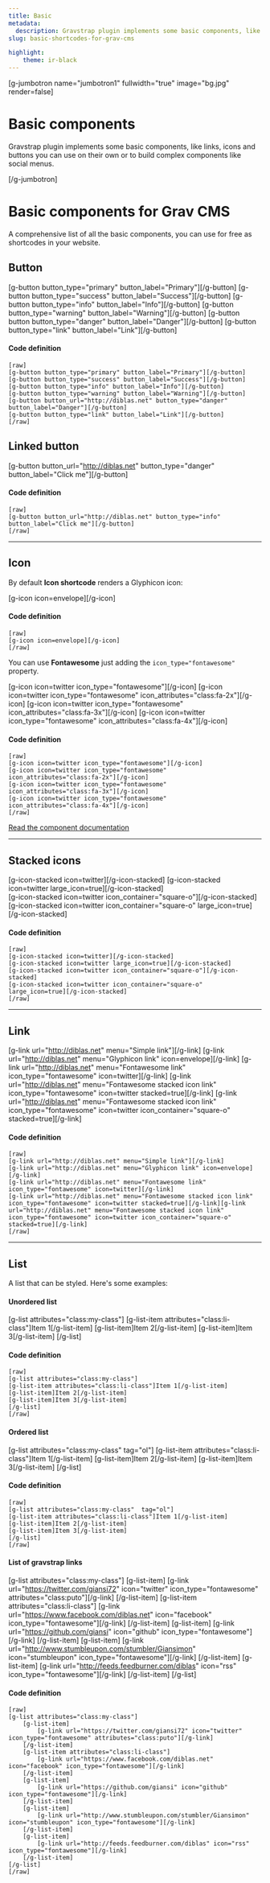 ```yaml
---
title: Basic
metadata:
  description: Gravstrap plugin implements some basic components, like links, icons and buttons you can use on their own or to build complex components like social menus.
slug: basic-shortcodes-for-grav-cms

highlight:
    theme: ir-black
---
```



[g-jumbotron name="jumbotron1" fullwidth="true" image="bg.jpg" render=false]
# Basic components

Gravstrap plugin implements some basic components, like links, icons and buttons you can use on their own or to build complex components like social menus.

[/g-jumbotron]

# Basic components for Grav CMS
A comprehensive list of all the basic components, you can use for free as shortcodes in your website.


## Button

[g-button button_type="primary" button_label="Primary"][/g-button]
[g-button button_type="success" button_label="Success"][/g-button]
[g-button button_type="info" button_label="Info"][/g-button]
[g-button button_type="warning" button_label="Warning"][/g-button]
[g-button button button_type="danger" button_label="Danger"][/g-button]
[g-button button_type="link" button_label="Link"][/g-button]

#### Code definition

    [raw]
    [g-button button_type="primary" button_label="Primary"][/g-button]
    [g-button button_type="success" button_label="Success"][/g-button]
    [g-button button_type="info" button_label="Info"][/g-button]
    [g-button button_type="warning" button_label="Warning"][/g-button]
    [g-button button_url="http://diblas.net" button_type="danger" button_label="Danger"][/g-button]
    [g-button button_type="link" button_label="Link"][/g-button]
    [/raw]

## Linked button

[g-button button_url="http://diblas.net" button_type="danger" button_label="Click me"][/g-button]

#### Code definition

    [raw]
    [g-button button_url="http://diblas.net" button_type="info" button_label="Click me"][/g-button]
    [/raw]
___

## Icon

By default **Icon shortcode** renders a Glyphicon icon:

[g-icon icon=envelope][/g-icon]

#### Code definition

    [raw]
    [g-icon icon=envelope][/g-icon]
    [/raw]

You can use **Fontawesome** just adding the `icon_type="fontawesome"` property.

[g-icon icon=twitter icon_type="fontawesome"][/g-icon]
[g-icon icon=twitter icon_type="fontawesome" icon_attributes="class:fa-2x"][/g-icon]
[g-icon icon=twitter icon_type="fontawesome" icon_attributes="class:fa-3x"][/g-icon]
[g-icon icon=twitter icon_type="fontawesome" icon_attributes="class:fa-4x"][/g-icon]

#### Code definition

    [raw]
    [g-icon icon=twitter icon_type="fontawesome"][/g-icon]
    [g-icon icon=twitter icon_type="fontawesome" icon_attributes="class:fa-2x"][/g-icon]
    [g-icon icon=twitter icon_type="fontawesome" icon_attributes="class:fa-3x"][/g-icon]
    [g-icon icon=twitter icon_type="fontawesome" icon_attributes="class:fa-4x"][/g-icon]
    [/raw]


[Read the component documentation](http://diblas.net/plugins/use-bootstrap-components-as-shortcodes-in-grav-cms/gravstrap-icon-shortcode)

___


## Stacked icons

[g-icon-stacked icon=twitter][/g-icon-stacked]
[g-icon-stacked icon=twitter large_icon=true][/g-icon-stacked]
<br />
[g-icon-stacked icon=twitter icon_container="square-o"][/g-icon-stacked]
[g-icon-stacked icon=twitter icon_container="square-o" large_icon=true][/g-icon-stacked]

#### Code definition

    [raw]
    [g-icon-stacked icon=twitter][/g-icon-stacked]
    [g-icon-stacked icon=twitter large_icon=true][/g-icon-stacked]
    [g-icon-stacked icon=twitter icon_container="square-o"][/g-icon-stacked]
    [g-icon-stacked icon=twitter icon_container="square-o" large_icon=true][/g-icon-stacked]
    [/raw]

___

## Link

[g-link url="http://diblas.net" menu="Simple link"][/g-link]
[g-link url="http://diblas.net" menu="Glyphicon link" icon=envelope][/g-link]
[g-link url="http://diblas.net" menu="Fontawesome link" icon_type="fontawesome" icon=twitter][/g-link]
[g-link url="http://diblas.net" menu="Fontawesome stacked icon link" icon_type="fontawesome" icon=twitter stacked=true][/g-link]
[g-link url="http://diblas.net" menu="Fontawesome stacked icon link" icon_type="fontawesome" icon=twitter icon_container="square-o" stacked=true][/g-link]

#### Code definition

    [raw]
    [g-link url="http://diblas.net" menu="Simple link"][/g-link]
    [g-link url="http://diblas.net" menu="Glyphicon link" icon=envelope][/g-link]
    [g-link url="http://diblas.net" menu="Fontawesome link" icon_type="fontawesome" icon=twitter][/g-link]
    [g-link url="http://diblas.net" menu="Fontawesome stacked icon link" icon_type="fontawesome" icon=twitter stacked=true][/g-link][g-link url="http://diblas.net" menu="Fontawesome stacked icon link" icon_type="fontawesome" icon=twitter icon_container="square-o" stacked=true][/g-link]
    [/raw]

___

## List

A list that can be styled. Here's some examples:

#### Unordered list

[g-list attributes="class:my-class"]
[g-list-item attributes="class:li-class"]Item 1[/g-list-item]
[g-list-item]Item 2[/g-list-item]
[g-list-item]Item 3[/g-list-item]
[/g-list]

#### Code definition

    [raw]
    [g-list attributes="class:my-class"]
    [g-list-item attributes="class:li-class"]Item 1[/g-list-item]
    [g-list-item]Item 2[/g-list-item]
    [g-list-item]Item 3[/g-list-item]
    [/g-list]
    [/raw]


#### Ordered list

[g-list attributes="class:my-class"  tag="ol"]
[g-list-item attributes="class:li-class"]Item 1[/g-list-item]
[g-list-item]Item 2[/g-list-item]
[g-list-item]Item 3[/g-list-item]
[/g-list]

#### Code definition

    [raw]
    [g-list attributes="class:my-class"  tag="ol"]
    [g-list-item attributes="class:li-class"]Item 1[/g-list-item]
    [g-list-item]Item 2[/g-list-item]
    [g-list-item]Item 3[/g-list-item]
    [/g-list]
    [/raw]

#### List of gravstrap links

[g-list attributes="class:my-class"]
    [g-list-item]
        [g-link url="https://twitter.com/giansi72" icon="twitter" icon_type="fontawesome" attributes="class:puto"][/g-link]
    [/g-list-item]
    [g-list-item attributes="class:li-class"]
        [g-link url="https://www.facebook.com/diblas.net" icon="facebook" icon_type="fontawesome"][/g-link]
    [/g-list-item]
    [g-list-item]
        [g-link url="https://github.com/giansi" icon="github" icon_type="fontawesome"][/g-link]
    [/g-list-item]
    [g-list-item]
        [g-link url="http://www.stumbleupon.com/stumbler/Giansimon" icon="stumbleupon" icon_type="fontawesome"][/g-link]
    [/g-list-item]
    [g-list-item]
        [g-link url="http://feeds.feedburner.com/diblas" icon="rss" icon_type="fontawesome"][/g-link]
    [/g-list-item]
[/g-list]

#### Code definition

    [raw]
    [g-list attributes="class:my-class"]
        [g-list-item]
            [g-link url="https://twitter.com/giansi72" icon="twitter" icon_type="fontawesome" attributes="class:puto"][/g-link]
        [/g-list-item]
        [g-list-item attributes="class:li-class"]
            [g-link url="https://www.facebook.com/diblas.net" icon="facebook" icon_type="fontawesome"][/g-link]
        [/g-list-item]
        [g-list-item]
            [g-link url="https://github.com/giansi" icon="github" icon_type="fontawesome"][/g-link]
        [/g-list-item]
        [g-list-item]
            [g-link url="http://www.stumbleupon.com/stumbler/Giansimon" icon="stumbleupon" icon_type="fontawesome"][/g-link]
        [/g-list-item]
        [g-list-item]
            [g-link url="http://feeds.feedburner.com/diblas" icon="rss" icon_type="fontawesome"][/g-link]
        [/g-list-item]
    [/g-list]
    [/raw]